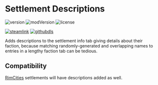 # Settlement Descriptions
![version](https://img.shields.io/badge/RimWorld-1.4-brightgreen.svg) ![modVersion](https://img.shields.io/github/v/release/dninemfive/settlementdescriptions?color=brightgreen&label=Mod%20version) ![license](https://img.shields.io/badge/License-MIT-brightgreen.svg)

[![steamlink](https://raster.shields.io/steam/downloads/2240524945.png?color=blue&label=Workshop&logo=steam)](https://steamcommunity.com/sharedfiles/filedetails/?id=2240524945) [![githubdls](https://img.shields.io/github/downloads/dninemfive/settlementdescriptions/total?color=blue&label=Github&logo=github)](https://github.com/dninemfive/settlementdescriptions/releases/latest)

Adds descriptions to the settlement info tab giving details about their faction, because matching randomly-generated and overlapping names to entries in a lengthy faction tab can be tedious.

## Compatibility
[RimCities](https://github.com/rvanasa/rimworld-cities) settlements will have descriptions added as well.